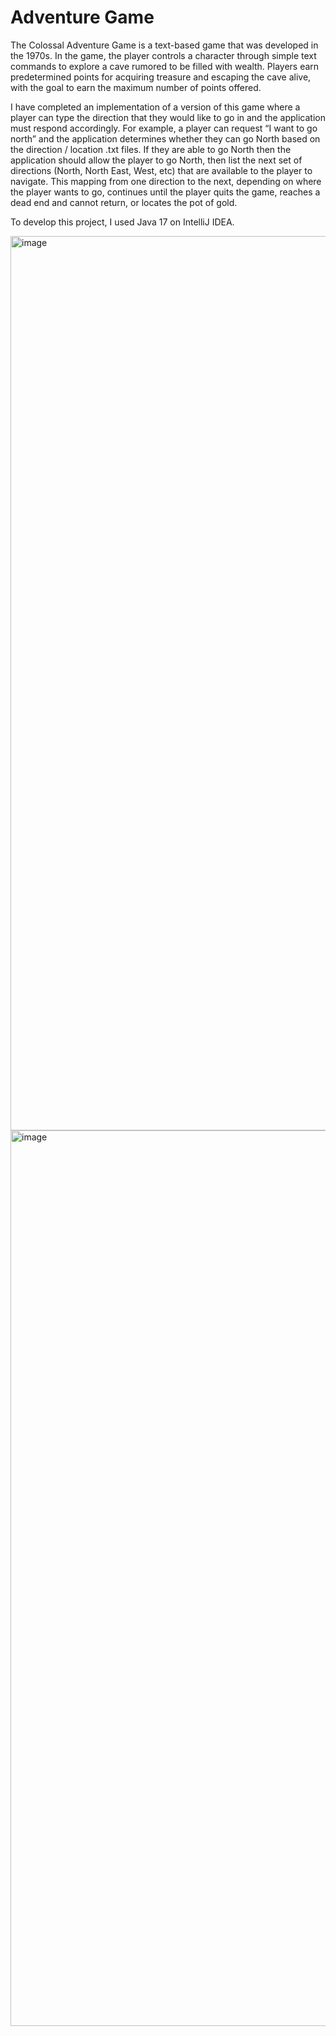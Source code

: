 # Adventure Game


The Colossal Adventure Game is a text-based game that was developed in the 1970s. In the game, the player controls a character through simple text commands to explore a cave rumored to be filled with wealth. Players earn predetermined points for acquiring treasure and escaping the cave alive, with the goal to earn the maximum number of points offered. 

I have completed an implementation of a version of this game where a player can type the direction that they would like to go in and the application must respond accordingly. For example, a player can request “I want to go north” and the application determines whether they can go North based on the direction / location .txt files. If they are able to go North then the application should allow the player to go North, then list the next set of directions (North, North East, West, etc) that are available to the player to navigate. This mapping from one direction to the next, depending on where the player wants to go, continues until the player quits the game, reaches a dead end and cannot return, or locates the pot of gold.

To develop this project, I used Java 17 on IntelliJ IDEA.

<img width="1431" alt="image" src="https://user-images.githubusercontent.com/95428540/194562835-b73e52f4-0a6d-42f5-8cb1-cb7e645ae529.png">
<img width="1433" alt="image" src="https://user-images.githubusercontent.com/95428540/194564812-05cb768b-d2b1-4c0d-a871-0a804688b9cf.png">

